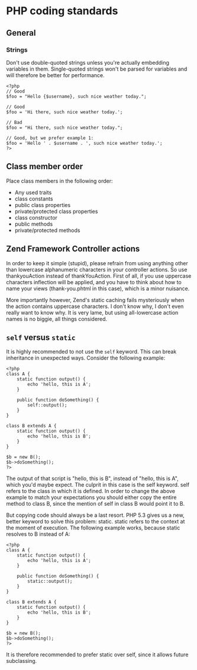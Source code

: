 # PHP coding standards

## General

### Strings
Don't use double-quoted strings unless you're actually embedding variables in them. Single-quoted strings won't be parsed for variables and will therefore be better for performance.

```
<?php
// Good
$foo = "Hello {$username}, such nice weather today."; 

// Good
$foo = 'Hi there, such nice weather today.';

// Bad
$foo = "Hi there, such nice weather today.";

// Good, but we prefer example 1:
$foo = 'Hello ' . $username . ', such nice weather today.';
?>
```

## Class member order

Place class members in the following order:

- Any used traits
- class constants
- public class properties
- private/protected class properties
- class constructor
- public methods
- private/protected methods

## Zend Framework Controller actions
In order to keep it simple (stupid), please refrain from using anything other than lowercase alphanumeric characters in your controller actions. 
So use thankyouAction instead of thankYouAction.
First of all, if you use uppercase characters inflection will be applied, and you have to think about how to name your views (thank-you.phtml in this case), which is a minor nuisance.

More importantly however, Zend's static caching fails mysteriously when the action contains uppercase characters. I don't know why, I don't even really want to know why. It is very lame, but using all-lowercase action names is no biggie, all things considered.

## `self` versus `static`
It is highly recommended to not use the `self` keyword. This can break inheritance in unexpected ways.
Consider the following example:
```
<?php
class A {
	static function output() {
		echo 'hello, this is A';
	}

	public function doSomething() {
		self::output();
	}
}

class B extends A {
	static function output() {
		echo 'hello, this is B';
	}
}

$b = new B();
$b->doSomething();
?>
```

The output of that script is "hello, this is B", instead of "hello, this is A", which you'd maybe expect. 
The culprit in this case is the self keyword. self refers to the class in which it is defined. In order to change the above example to match your expectations you should either copy the entire method to class B, since the mention of self in class B would point it to B.

But copying code should always be a last resort. PHP 5.3 gives us a new, better keyword to solve this problem: static.
static refers to the context at the moment of execution. The following example works, because static resolves to B instead of A:

```
<?php
class A {
	static function output() {
		echo 'hello, this is A';
	}

	public function doSomething() {
		static::output();
	}
}

class B extends A {
	static function output() {
		echo 'hello, this is B';
	}
}

$b = new B();
$b->doSomething();
?>
```

It is therefore recommended to prefer static over self, since it allows future subclassing.
